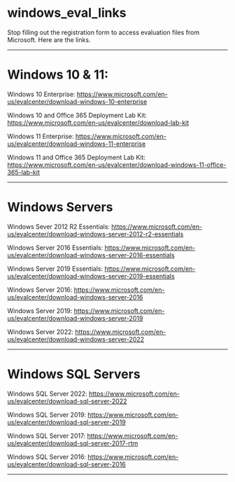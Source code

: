 # windows_eval_links
Stop filling out the registration form to access evaluation files from Microsoft. Here are the links.


---
# Windows 10 & 11:

Windows 10 Enterprise:
https://www.microsoft.com/en-us/evalcenter/download-windows-10-enterprise

Windows 10 and Office 365 Deployment Lab Kit:
https://www.microsoft.com/en-us/evalcenter/download-lab-kit

Windows 11 Enterprise:
https://www.microsoft.com/en-us/evalcenter/download-windows-11-enterprise

Windows 11 and Office 365 Deployment Lab Kit:
https://www.microsoft.com/en-us/evalcenter/download-windows-11-office-365-lab-kit

---
# Windows Servers

Windows Sever 2012 R2 Essentials:
https://www.microsoft.com/en-us/evalcenter/download-windows-server-2012-r2-essentials

Windows Server 2016 Essentials:
https://www.microsoft.com/en-us/evalcenter/download-windows-server-2016-essentials

Windows Server 2019 Essentials:
https://www.microsoft.com/en-us/evalcenter/download-windows-server-2019-essentials

Windows Server 2016:
https://www.microsoft.com/en-us/evalcenter/download-windows-server-2016

Windows Server 2019:
https://www.microsoft.com/en-us/evalcenter/download-windows-server-2019

Windows Server 2022:
https://www.microsoft.com/en-us/evalcenter/download-windows-server-2022

---
# Windows SQL Servers

Windows SQL Server 2022:
https://www.microsoft.com/en-us/evalcenter/download-sql-server-2022

Windows SQL Server 2019:
https://www.microsoft.com/en-us/evalcenter/download-sql-server-2019

Windows SQL Server 2017:
https://www.microsoft.com/en-us/evalcenter/download-sql-server-2017-rtm

Windows SQL Server 2016:
https://www.microsoft.com/en-us/evalcenter/download-sql-server-2016

---
